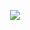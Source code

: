 <p align="center">
  <img src="https://user-images.githubusercontent.com/112790950/209804572-b97fb5a6-bf36-44bf-bd8d-50bbf4307567.jpg">
</p>
